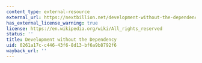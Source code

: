 ```yaml
---
content_type: external-resource
external_url: https://nextbillion.net/development-without-the-dependency/
has_external_license_warning: true
license: https://en.wikipedia.org/wiki/All_rights_reserved
status: ''
title: Development without the Dependency
uid: 0261a17c-c446-43f6-8d13-bf6a9b8792f6
wayback_url: ''
---
```

